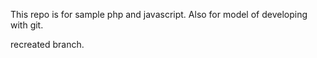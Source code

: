 This repo is for sample php and javascript.
Also for model of developing with git.

recreated branch.